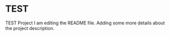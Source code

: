 # TEST
TEST Project
I am editing the README file. Adding some more details about the project description.
